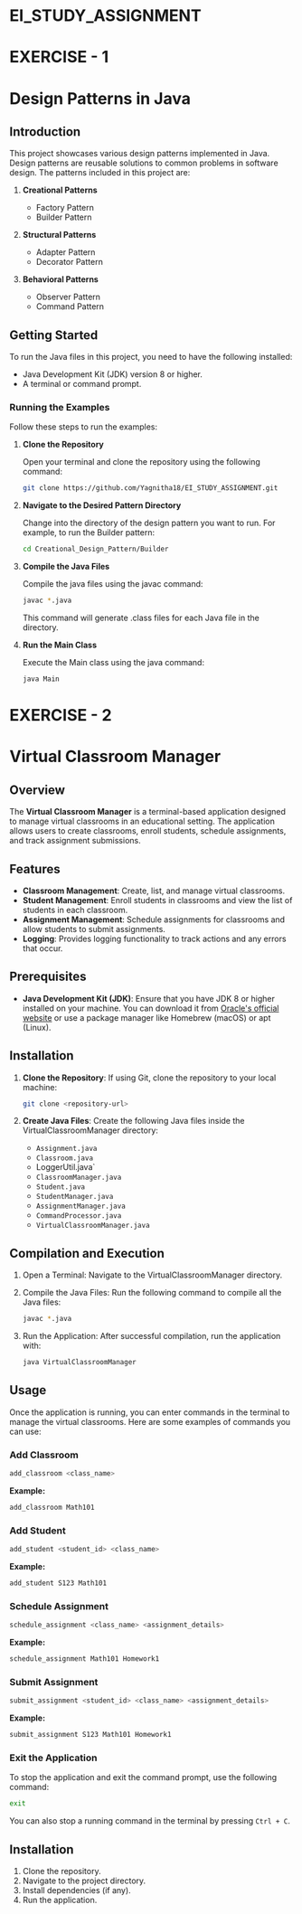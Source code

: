 # EI_STUDY_ASSIGNMENT
# EXERCISE - 1
# Design Patterns in Java

## Introduction

This project showcases various design patterns implemented in Java. Design patterns are reusable solutions to common problems in software design. The patterns included in this project are:

1. **Creational Patterns**
   - Factory Pattern
   - Builder Pattern

2. **Structural Patterns**
   - Adapter Pattern
   - Decorator Pattern

3. **Behavioral Patterns**
   - Observer Pattern
   - Command Pattern

## Getting Started

To run the Java files in this project, you need to have the following installed:

- Java Development Kit (JDK) version 8 or higher.
- A terminal or command prompt.

### Running the Examples

Follow these steps to run the examples:

1. **Clone the Repository**

   Open your terminal and clone the repository using the following command:

   ```bash
   git clone https://github.com/Yagnitha18/EI_STUDY_ASSIGNMENT.git

2. **Navigate to the Desired Pattern Directory**
   
   Change into the directory of the design pattern you want to run. For example, to run the Builder
   pattern:

   ```bash
   cd Creational_Design_Pattern/Builder

3. **Compile the Java Files**

   Compile the java files using the javac command:

   ```bash
   javac *.java
   ```
   This command will generate .class files for each Java file in the directory.

4. **Run the Main Class**

   Execute the Main class using the java command:

   ```bash
   java Main


# EXERCISE - 2

# Virtual Classroom Manager

## Overview
The **Virtual Classroom Manager** is a terminal-based application designed to manage virtual classrooms in an educational setting. The application allows users to create classrooms, enroll students, schedule assignments, and track assignment submissions.

## Features
- **Classroom Management**: Create, list, and manage virtual classrooms.
- **Student Management**: Enroll students in classrooms and view the list of students in each classroom.
- **Assignment Management**: Schedule assignments for classrooms and allow students to submit assignments.
- **Logging**: Provides logging functionality to track actions and any errors that occur.

## Prerequisites
- **Java Development Kit (JDK)**: Ensure that you have JDK 8 or higher installed on your machine. You can download it from [Oracle's official website](https://www.oracle.com/java/technologies/javase-jdk11-downloads.html) or use a package manager like Homebrew (macOS) or apt (Linux).

## Installation
1. **Clone the Repository**:
   If using Git, clone the repository to your local machine:
   ```bash
   git clone <repository-url>

2. **Create Java Files**:
   Create the following Java files inside the VirtualClassroomManager directory:

     - `Assignment.java`
     - `Classroom.java`
     - LoggerUtil.java`
     - `ClassroomManager.java`
     - `Student.java`
     - `StudentManager.java`
     - `AssignmentManager.java`
     - `CommandProcessor.java`
     - `VirtualClassroomManager.java`

## Compilation and Execution

1. Open a Terminal: Navigate to the VirtualClassroomManager directory.

2. Compile the Java Files: Run the following command to compile all the Java files:

   ```bash
   javac *.java

3. Run the Application: After successful compilation, run the application with:

   ```bash
   java VirtualClassroomManager


## Usage
Once the application is running, you can enter commands in the terminal to manage the virtual classrooms. Here are some examples of commands you can use:

### Add Classroom
```bash
add_classroom <class_name>
```
**Example:**
```bash
add_classroom Math101
```

### Add Student
```bash
add_student <student_id> <class_name>
```
**Example:**
```bash
add_student S123 Math101
```

### Schedule Assignment
```bash
schedule_assignment <class_name> <assignment_details>
```
**Example:**
```bash
schedule_assignment Math101 Homework1
```

### Submit Assignment
```bash
submit_assignment <student_id> <class_name> <assignment_details>
```
**Example:**
```bash
submit_assignment S123 Math101 Homework1
```

### Exit the Application
To stop the application and exit the command prompt, use the following command:
```bash
exit
```
You can also stop a running command in the terminal by pressing `Ctrl + C`.

## Installation
1. Clone the repository.
2. Navigate to the project directory.
3. Install dependencies (if any).
4. Run the application.
